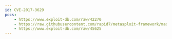 ```yaml
---
id: CVE-2017-3629
pocs:
    - https://www.exploit-db.com/raw/42270
    - https://raw.githubusercontent.com/rapid7/metasploit-framework/master/modules/exploits/solaris/local/rsh_stack_clash_priv_esc.rb
    - https://www.exploit-db.com/raw/45625
---
```


